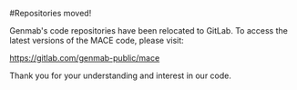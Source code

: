#Repositories moved!

Genmab's code repositories have been relocated to GitLab. To access the latest versions of the MACE code, please visit:

https://gitlab.com/genmab-public/mace

Thank you for your understanding and interest in our code.
